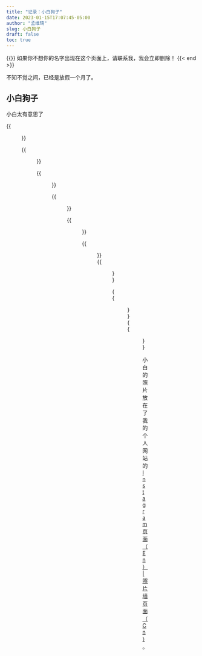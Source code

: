```yaml
---
title: "记录：小白狗子"
date: 2023-01-15T17:07:45-05:00
author: "孟维琦"
slug: 小白狗子
draft: false
toc: true
---
```


{{<block class="caution" >}}
如果你不想你的名字出现在这个页面上，请联系我，我会立即删除！
{{< end >}}

不知不觉之间，已经是放假一个月了。



## 小白狗子

小白太有意思了

{{<figure src="/image/dog/dog1.jpg" caption="蜀犬玩雪：奔跑">}}


{{<figure src="/image/dog/dog2.jpg" caption="蜀犬玩雪2">}}

{{<figure src="/image/dog/dog3.jpg" caption="蜀犬玩雪3">}}


{{<figure src="/image/dog/dog4.jpg" caption="蜀犬玩雪4">}}

{{<figure src="/image/dog/dog5.jpg" caption="蜀犬玩雪5跑">}}


{{<figure src="/image/dog/dog6.jpg" caption="蜀犬玩雪6">}}
{{<figure src="/image/dog/dog7.jpg" caption="蜀犬玩雪7">}}


{{<figure src="/image/dog/dog8.jpg" caption="蜀犬玩雪8">}}
{{<figure src="/image/dog/dog9.jpg" caption="蜀犬玩雪9">}}

小白的照片放在了我的个人网站的 [Instagram 页面（En）|照片墙页面（Cn）](https://weiqimeng7.github.io/en/photograph/)。



